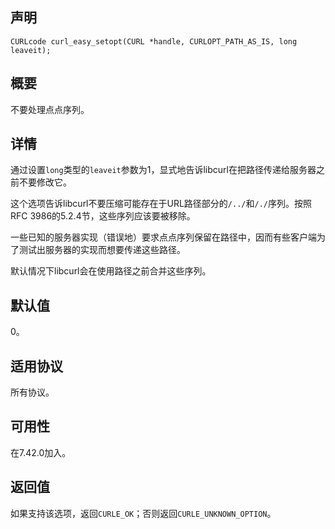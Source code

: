 ## 声明

```
CURLcode curl_easy_setopt(CURL *handle, CURLOPT_PATH_AS_IS, long leaveit);
```

## 概要

不要处理点点序列。

## 详情

通过设置`long`类型的`leaveit`参数为1，显式地告诉libcurl在把路径传递给服务器之前不要修改它。

这个选项告诉libcurl不要压缩可能存在于URL路径部分的`/../`和`/./`序列。按照RFC 3986的5.2.4节，这些序列应该要被移除。

一些已知的服务器实现（错误地）要求点点序列保留在路径中，因而有些客户端为了测试出服务器的实现而想要传递这些路径。

默认情况下libcurl会在使用路径之前合并这些序列。

## 默认值

0。

## 适用协议

所有协议。

## 可用性

在7.42.0加入。

## 返回值

如果支持该选项，返回`CURLE_OK`；否则返回`CURLE_UNKNOWN_OPTION`。